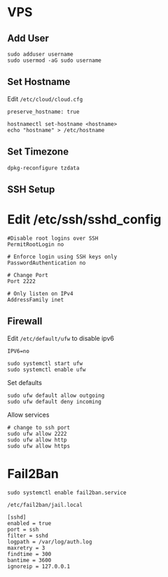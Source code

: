 # VPS

## Add User

```
sudo adduser username
sudo usermod -aG sudo username
```

## Set Hostname

Edit `/etc/cloud/cloud.cfg`

```
preserve_hostname: true
```

```
hostnamectl set-hostname <hostname>
echo "hostname" > /etc/hostname
```

## Set Timezone

```
dpkg-reconfigure tzdata
```

## SSH Setup

# Edit /etc/ssh/sshd_config

```
#Disable root logins over SSH
PermitRootLogin no

# Enforce login using SSH keys only
PasswordAuthentication no

# Change Port
Port 2222

# Only listen on IPv4
AddressFamily inet

```

## Firewall

Edit `/etc/default/ufw` to disable ipv6

```
IPV6=no
```

```
sudo systemctl start ufw
sudo systemctl enable ufw
```

Set defaults

```
sudo ufw default allow outgoing
sudo ufw default deny incoming
```

Allow services

```
# change to ssh port
sudo ufw allow 2222
sudo ufw allow http
sudo ufw allow https
```

# Fail2Ban

```
sudo systemctl enable fail2ban.service
```

`/etc/fail2ban/jail.local`

```
[sshd]
enabled = true
port = ssh
filter = sshd
logpath = /var/log/auth.log
maxretry = 3
findtime = 300
bantime = 3600
ignoreip = 127.0.0.1
```
